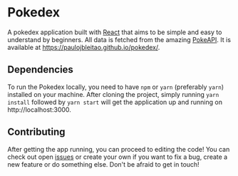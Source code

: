 <!-- add sparkles emoji? -->
# Pokedex

A pokedex application built with [React](https://reactjs.org/) that aims to be simple and easy to understand by beginners. All data is fetched from the amazing [PokeAPI](https://pokeapi.co/). It is available at https://paulojbleitao.github.io/pokedex/.

## Dependencies

To run the Pokedex locally, you need to have `npm` or `yarn` (preferably `yarn`) installed on your machine. After cloning the project, simply running `yarn install` followed by `yarn start` will get the application up and running on http://localhost:3000.

## Contributing

After getting the app running, you can proceed to editing the code! You can check out open [issues](https://github.com/paulojbleitao/pokedex/issues) or create your own if you want to fix a bug, create a new feature or do something else. Don't be afraid to get in touch!